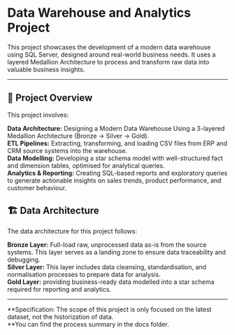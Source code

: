 # Data Warehouse and Analytics Project

This project showcases the development of a modern data warehouse using SQL Server, designed around real-world business needs. It uses a layered Medallion Architecture to process and transform raw data into valuable business insights.

---
## 📖 Project Overview

This project involves:

**Data Architecture:** Designing a Modern Data Warehouse Using a 3-layered Medallion Architecture (Bronze → Silver → Gold).  
**ETL Pipelines:** Extracting, transforming, and loading CSV files from ERP and CRM source systems into the warehouse.  
**Data Modelling:** Developing a star schema model with well-structured fact and dimension tables, optimised for analytical queries.  
**Analytics & Reporting:** Creating SQL-based reports and exploratory queries to generate actionable insights on sales trends, product performance, and customer behaviour.  


## 🏗️ Data Architecture   

The data architecture for this project follows:  

**Bronze Layer:** Full-load raw, unprocessed data as-is from the source systems. This layer serves as a landing zone to ensure data traceability and debugging.  
**Silver Layer:** This layer includes data cleansing, standardisation, and normalisation processes to prepare data for analysis.  
**Gold Layer:** providing business-ready data modelled into a star schema required for reporting and analytics.  

---
**Specification: The scope of this project is only focused on the latest dataset, not the historization of data.  
**You can find the process summary in the docs folder.
